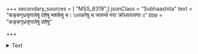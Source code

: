 +++
secondary_sources = [ "MSS_8319",]
jsonClass = "Subhaashita"
text = "कङ्कगृध्रसृगालेषु दंशेषु मशकेषु च।  \nपन्नगेषु च जायन्ते नराः क्रोधपरायणाः॥"
title = "कङ्कगृध्रसृगालेषु दंशेषु"

+++

<details><summary>Text</summary>

कङ्कगृध्रसृगालेषु दंशेषु मशकेषु च।  
पन्नगेषु च जायन्ते नराः क्रोधपरायणाः॥
</details>
